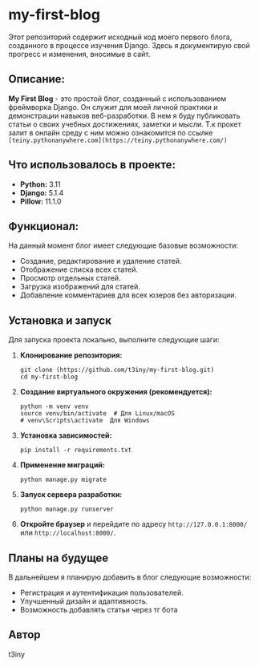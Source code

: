 # my-first-blog

Этот репозиторий содержит исходный код моего первого блога, созданного в процессе изучения Django.
Здесь я документирую свой прогресс и изменения, вносимые в сайт.

## Описание:

**My First Blog** - это простой блог, созданный с использованием фреймворка Django. Он служит для моей личной практики и демонстрации навыков веб-разработки.
В нем я буду публиковать статьи о своих учебных достижениях, заметки и мысли.
Т.к прокет залит в онлайн среду с ним можно ознакомится по ссылке `[teiny.pythonanywhere.com](https://teiny.pythonanywhere.com/)`

## Что использовалось в проекте:

*   **Python:** 3.11
*   **Django:** 5.1.4
*   **Pillow:** 11.1.0

## Функционал:

На данный момент блог имеет следующие базовые возможности:

*   Создание, редактирование и удаление статей.
*   Отображение списка всех статей.
*   Просмотр отдельных статей.
*   Загрузка изображений для статей.
*   Добавление комментариев для всех юзеров без авторизации.

## Установка и запуск

Для запуска проекта локально, выполните следующие шаги:

1.  **Клонирование репозитория:**
    ```
    git clone (https://github.com/t3iny/my-first-blog.git)
    cd my-first-blog
    ```
2.  **Создание виртуального окружения (рекомендуется):**
    ```
    python -m venv venv
    source venv/bin/activate  # Для Linux/macOS
    # venv\Scripts\activate  Для Windows
    ```
3.  **Установка зависимостей:**
    ```
    pip install -r requirements.txt
    ```
4.  **Применение миграций:**
    ```
    python manage.py migrate
    ```
5.  **Запуск сервера разработки:**
    ```
    python manage.py runserver
    ```
6.  **Откройте браузер** и перейдите по адресу `http://127.0.0.1:8000/` или `http://localhost:8000/`.

## Планы на будущее

В дальнейшем я планирую добавить в блог следующие возможности:

*   Регистрация и аутентификация пользователей.
*   Улучшенный дизайн и адаптивность.
*   Возможность добавлять статьи через тг бота

## Автор

t3iny
